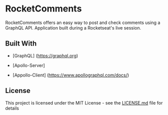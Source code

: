 # RocketComments

RocketComments offers an easy way to post and check comments using a GraphQL API. 
Application built during a Rocketseat's live session. 

## Built With

* [GraphQL]
(https://graphql.org) 

* [Apollo-Server] 
* [Appollo-Client] 
(https://www.apollographql.com/docs/)

## License

This project is licensed under the MIT License - see the [LICENSE.md](LICENSE.md) file for details
